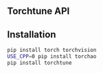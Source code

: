 ## Torchtune API

## Installation

```bash
pip install torch torchvision
USE_CPP=0 pip install torchao
pip install torchtune
```